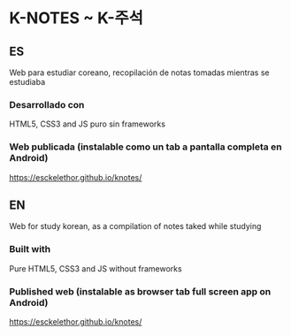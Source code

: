 # K-NOTES ~ K-주석
## ES
Web para estudiar coreano, recopilación de notas tomadas mientras se estudiaba

### Desarrollado con
HTML5, CSS3 and JS puro sin frameworks

### Web publicada (instalable como un tab a pantalla completa en Android)
https://esckelethor.github.io/knotes/

## EN
Web for study korean, as a compilation of notes taked while studying

### Built with
Pure HTML5, CSS3 and JS without frameworks

### Published web (instalable as browser tab full screen app on Android)
https://esckelethor.github.io/knotes/
